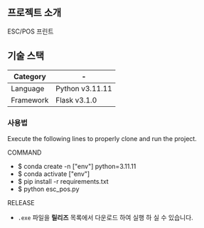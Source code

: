 ## 프로젝트 소개

 ESC/POS 프린트
 
## 기술 스택

|Category| - |
| --- | --- |
|Language|Python v3.11.11|
|Framework|Flask v3.1.0|



### 사용법

Execute the following lines to properly clone and run the project.  

COMMAND
- $ conda create -n ["env"] python=3.11.11
- $ conda activate ["env"]
- $ pip install -r requirements.txt
- $ python esc_pos.py

RELEASE 
- `.exe` 파일을 **릴리즈** 목록에서 다운로드 하여 실행 하 실 수 있습니다.

